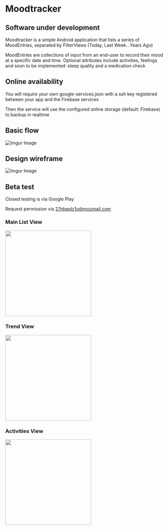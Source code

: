 Moodtracker
=========
Software under development
---------
Moodtracker is a simple Android application that lists a series of MoodEntries, separated by FilterViews (Today, Last Week...Years Ago)

MoodEntries are collections of input from an end-user to record their mood at a specific date and time. Optional attributes include
activities, feelings and soon to be implemented: sleep quality and a medication check


Online availability
-------------
You will require your own google-services.json with a ssh key registered between your app and the Firebase services

Then the service will use the configured online storage (default: Firebase) to backup in realtime


Basic flow
----------
![Imgur Image](https://i.imgur.com/ut44I6C.png)


Design wireframe
----------
![Imgur Image](https://i.imgur.com/hoNjwSb.png)


Beta test
----------
Closed testing is via Google Play

Request permission via <27nbwdz1o@mozmail.com>

### Main List View
<img style="width: 270px; height: auto;" src="https://i.imgur.com/lT8Bi2d.png">

### Trend View
<img style="width: 270px; height: auto;" src="https://i.imgur.com/xC8SRtx.png">

### Activities View
<img style="width: 270px; height: auto;" src="https://i.imgur.com/P5lDy3m.png">